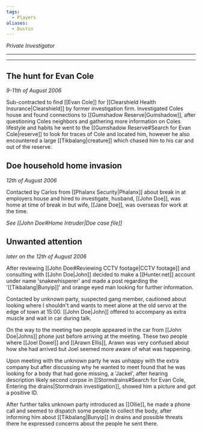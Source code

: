 ```yaml
---
tags:
  - Players
aliases:
  - Dustin
---
```

*Private Investigator*

---

---
## The hunt for Evan Cole
*9-11th of August 2006*

Sub-contracted to find [[Evan Cole]] for [[Clearshield Health Insurance|Clearshield]] by former investigation firm. Investigated Coles house and found connections to [[Gumshadow Reserve|Gumshadow]], after questioning Coles neighbors and gathering more information on Coles lifestyle and habits he went to the [[Gumshadow Reserve#Search for Evan Cole|reserve]] to look for traces of Cole and located him, however he also encountered a large [[Tikbalang|creature]] which chased him to his car and out of the reserve.

## Doe household home invasion
*12th of August 2006*

Contacted by Carlos from [[Phalanx Security|Phalanx]] about break in at employers house and hired to investigate, husband, [[John Doe]], was home at time of break in but wife, [[Jane Doe]], was overseas for work at the time.

*See [[John Doe#Home Intruder|Doe case file]]*

## Unwanted attention
*later on the 12th of August 2006*

After reviewing [[John Doe#Reviewing CCTV footage|CCTV footage]] and consulting with [[John Doe|John]] decided to make a [[Hunter.net]] account under name 'snakewhisperer' and made a post regarding the '[[Tikbalang|Bunyip]]' and orange eyed man looking for further information.

Contacted by unknown party, suspected gang member, cautioned about looking where I shouldn't and wants to meet alone at the old servo at the edge of town at 15:00.
[[John Doe|John]] offered to accompany as extra muscle and wait in car during talk.

On the way to the meeting two people appeared in the car from [[John Doe|Johns]] phone just before arriving at the meeting. These two people where [[Joel Dowel]] and [[Arawn Ellis]], Arawn was very confused about how she had arrived but Joel seemed more aware of what was happening.

Upon meeting with the unknown party he was unhappy with the extra company but after discussing why he wanted to meet found that he was looking for a body that had gone missing, a 'Jackel', after hearing description likely second corpse in [[Stormdrains#Search for Evan Cole, Entering the drains|Stormdrain investigation]], showed him a picture and got a positive ID.

After further talks unknown party introduced as [[Ollie]], he made a phone call and seemed to dispatch some people to collect the body, after informing him about [[Tikbalang|Bunyip]] in drains and possible threats there he expressed concerns about the people he sent there.